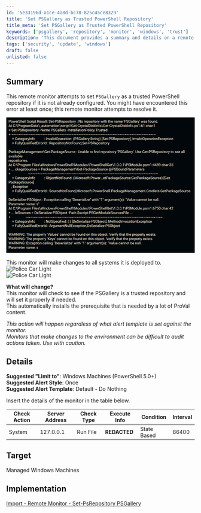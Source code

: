 ```yaml
---
id: '5e33196d-a1ce-4a8d-bc78-825c45ce8329'
title: 'Set PSGallery as Trusted PowerShell Repository'
title_meta: 'Set PSGallery as Trusted PowerShell Repository'
keywords: ['psgallery', 'repository', 'monitor', 'windows', 'trust']
description: 'This document provides a summary and details on a remote monitor that sets PSGallery as a trusted PowerShell repository if it is not already configured. It highlights the changes made to the systems, the target environment, and implementation steps, ensuring that users can effectively manage their PowerShell repositories.'
tags: ['security', 'update', 'windows']
draft: false
unlisted: false
---
```


## Summary

This remote monitor attempts to set `PSGallery` as a trusted PowerShell repository if it is not already configured. You might have encountered this error at least once; this remote monitor attempts to resolve it.

![Image](../../../static/img/Set-PsRepository-PSGallery-Change/image_1.png)

This monitor will make changes to all systems it is deployed to.  
![Police Car Light](https://c.tenor.com/8vSJsVW-1pQAAAAj/police-car-light-joypixels.gif)  
![Police Car Light](https://c.tenor.com/8vSJsVW-1pQAAAAj/police-car-light-joypixels.gif)

**What will change?**  
This monitor will check to see if the PSGallery is a trusted repository and will set it properly if needed.  
This automatically installs the prerequisite that is needed by a lot of ProVal content.

*This action will happen regardless of what alert template is set against the monitor.*  
*Monitors that make changes to the environment can be difficult to audit actions taken. Use with caution.*

## Details

**Suggested "Limit to"**: Windows Machines (PowerShell 5.0+)  
**Suggested Alert Style**: Once  
**Suggested Alert Template**: Default - Do Nothing  

Insert the details of the monitor in the table below.

| Check Action | Server Address | Check Type | Execute Info | Condition | Interval |
|--------------|----------------|-------------|---------------|-----------|----------|
| System       | 127.0.0.1      | Run File    | **REDACTED**  | State Based| 86400    |

## Target

Managed Windows Machines

## Implementation

[Import - Remote Monitor - Set-PsRepository PSGallery](<./Set-PsRepository PSGallery.md>)

